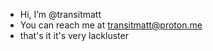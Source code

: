 - Hi, I’m @transitmatt
- You can reach me at transitmatt@proton.me
- that's it it's very lackluster 

<!---
transitmatt/transitmatt is a ✨ special ✨ repository because its `README.md` (this file) appears on your GitHub profile.
You can click the Preview link to take a look at your changes.
--->

